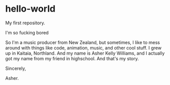 # hello-world
My first repository.


I'm so fucking bored


So I'm a music producer from New Zealand, but sometimes,
I like to mess around with things like code, animation,
music, and other cool stuff. I grew up in Kaitaia, Northland.
And my name is Asher Kelly Williams, and I actually got my
name from my friend in highschool. And that's my story.

Sincerely,

Asher.
